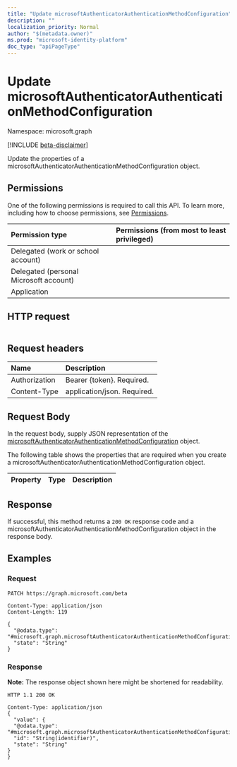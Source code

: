 ```yaml
---
title: "Update microsoftAuthenticatorAuthenticationMethodConfiguration"
description: ""
localization_priority: Normal
author: "$(metadata.owner)"
ms.prod: "microsoft-identity-platform"
doc_type: "apiPageType"
---
```


# Update microsoftAuthenticatorAuthenticationMethodConfiguration

Namespace: microsoft.graph

[!INCLUDE [beta-disclaimer](../../includes/beta-disclaimer.md)]

Update the properties of a microsoftAuthenticatorAuthenticationMethodConfiguration object.

## Permissions

One of the following permissions is required to call this API. To learn more, including how to choose permissions, see [Permissions](/graph/permissions-reference).

| Permission type                        | Permissions (from most to least privileged) |
| :------------------------------------- | :------------------------------------------ |
| Delegated (work or school account)     |                                             |
| Delegated (personal Microsoft account) |                                             |
| Application                            |                                             |

## HTTP request

<!-- {
  "blockType": "ignored"
}
-->

```http

```

## Request headers

| Name          | Description                 |
| :------------ | :-------------------------- |
| Authorization | Bearer {token}. Required.   |
| Content-Type  | application/json. Required. |

## Request Body

In the request body, supply JSON representation of the [microsoftAuthenticatorAuthenticationMethodConfiguration](../resources/-microsoftauthenticatorauthenticationmethodconfiguration.md) object.

<!-- Actions and Functions -->

<!-- CRUD Methods -->

The following table shows the properties that are required when you create a microsoftAuthenticatorAuthenticationMethodConfiguration object.

| Property | Type | Description |
| :------- | :--- | :---------- |

## Response

If successful, this method returns a `200 OK` response code and a microsoftAuthenticatorAuthenticationMethodConfiguration object in the response body.

## Examples

### Request

<!-- {
  "blockType": "request",
  "name": "update_microsoftauthenticatorauthenticationmethodconfiguration"
}
-->

```http
PATCH https://graph.microsoft.com/beta

Content-Type: application/json
Content-Length: 119

{
  "@odata.type": "#microsoft.graph.microsoftAuthenticatorAuthenticationMethodConfiguration",
  "state": "String"
}

```

### Response

**Note:** The response object shown here might be shortened for readability.

<!-- {
  "blockType": "response",
  "truncated": true,
  "@odata.type": "microsoft.authMethodPolicy.microsoftAuthenticatorAuthenticationMethodConfiguration"
}
-->

```http
HTTP 1.1 200 OK

Content-Type: application/json
{
  "value": {
  "@odata.type": "#microsoft.graph.microsoftAuthenticatorAuthenticationMethodConfiguration",
  "id": "String(identifier)",
  "state": "String"
}
}

```
